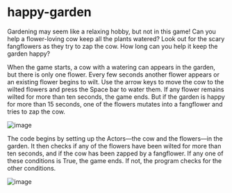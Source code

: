 # happy-garden

Gardening may seem like a relaxing hobby, but not in this game! Can you help a flower-loving cow keep all the plants watered? Look out for the scary fangflowers as they try to zap the cow. How long can you help it keep the garden happy?

When the game starts, a cow with a watering can appears in the garden, but there is only one flower. Every few seconds another flower appears or an existing flower begins to wilt. Use the arrow keys to move the cow to the wilted flowers and press the Space bar to water them. If any flower remains wilted for more than ten seconds, the game ends. But if the garden is happy for more than 15 seconds, one of the flowers mutates into a fangflower and tries to zap the cow.

![image](https://user-images.githubusercontent.com/79654190/171038409-88ad9b3c-8756-4b7f-9ae9-70edabe6772c.png)

The code begins by setting up the Actors—the cow and the flowers—in the garden. It then checks if any of the flowers have been wilted for more than ten seconds, and if the cow has been zapped by a fangflower. If any one of these conditions is True, the game ends. If not, the program checks for the other conditions.

![image](https://user-images.githubusercontent.com/79654190/171038525-d6ede936-1eda-4282-9ab2-48de4c740462.png)
